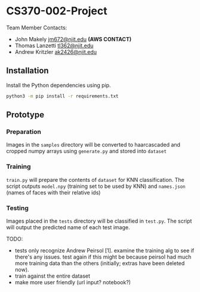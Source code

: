 # CS370-002-Project

Team Member Contacts:

- John Makely jm672@njit.edu **(AWS CONTACT)**
- Thomas Lanzetti tl362@njit.edu
- Andrew Kritzler ak2426@njit.edu

## Installation

Install the Python dependencies using pip.

```sh
python3 -m pip install -r requirements.txt
```

## Prototype

### Preparation

Images in the `samples` directory will be converted to haarcascaded and cropped numpy arrays using `generate.py` and stored into `dataset`

### Training

`train.py` will prepare the contents of `dataset` for KNN classification. The script outputs `model.npy` (training set to be used by KNN) and `names.json` (names of faces with their relative ids)

### Testing

Images placed in the `tests` directory will be classified in `test.py`. The script will output the predicted name of each test image.

TODO:

- tests only recognize Andrew Peirsol [1]. examine the training alg to see if there's any issues. test again if this might be because peirsol had much more training data than the others (initially; extras have been deleted now).
- train against the entire dataset
- make more user friendly (url input? notebook?)
